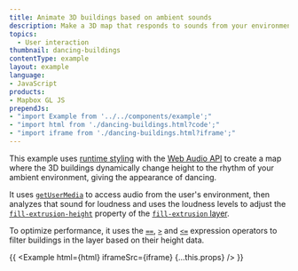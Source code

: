 ```yaml
---
title: Animate 3D buildings based on ambient sounds
description: Make a 3D map that responds to sounds from your environment.
topics:
  - User interaction
thumbnail: dancing-buildings
contentType: example
layout: example
language:
- JavaScript
products:
- Mapbox GL JS
prependJs:
- "import Example from '../../components/example';"
- "import html from './dancing-buildings.html?code';"
- "import iframe from './dancing-buildings.html?iframe';"
---
```


This example uses [runtime styling](https://docs.mapbox.com/help/glossary/runtime-styling/) with the [Web Audio API](https://developer.mozilla.org/en-US/docs/Web/API/Web_Audio_API) to create a map where the 3D buildings dynamically change height to the rhythm of your ambient environment, giving the appearance of dancing.

It uses [`getUserMedia`](https://developer.mozilla.org/en-US/docs/Web/API/MediaDevices/getUserMedia) to access audio from the user's environment, then analyzes that sound for loudness and uses the loudness levels to adjust the [`fill-extrusion-height`](/mapbox-gl-js/style-spec/layers/?size=n_10_n#paint-fill-extrusion-fill-extrusion-height) property of the [`fill-extrusion` layer](/mapbox-gl-js/style-spec/layers/#fill-extrusion).

To optimize performance, it uses the [`==`](/mapbox-gl-js/style-spec/expressions/#==), [`>`](/mapbox-gl-js/style-spec/expressions/#%3E) and [`<=`](/mapbox-gl-js/style-spec/expressions/#%3C=) expression operators to filter buildings in the layer based on their height data.

{{ <Example html={html} iframeSrc={iframe} {...this.props} /> }}
